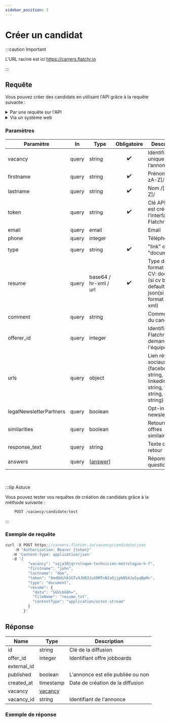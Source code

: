 ```yaml
---
sidebar_position: 3
---
```

# Créer un candidat

:::caution Important

L'URL racine est ici https://carrers.flatchr.io

:::


## Requête

Vous pouvez créer des candidats en utilisant l'API grâce à la requête suivante : 

<details>
  <summary> Par une requête sur l'API  </summary>

```jsx
    POST vacancy/candidate/json
```
</details>

<details>
  <summary> Via un système web  </summary>

```jsx
    POST vacancy/candidate/custom
```
</details>


### Paramètres
|Paramètre|In|Type|Obligatoire|Description|
|---|---|---|---|---|
vacancy	| query | string | <center>✔️</center> | Identifiant unique de l’annonce |
firstname| query | string | <center>✔️</center> | Prénom /[a-zA-Z]/ |
lastname | query | string | <center>✔️</center> | Nom /[a-zA-Z]/ |
token | query | string | <center>✔️</center> |	Clé API. Elle est créée dans l’interface Flatchr |
email | query |	email	||	Email |
phone | query | integer	||	Téléphone |
type | query | string	| <center>✔️</center> |	"link" ou "document" |
resume | query | base64 / hr-xml / url | <center>✔️</center> | Type de format pour le CV: document (si cv base64, default), json(si cv, format hr-xml) |
comment | query | string	||	Commentaire du candidat ||
offerer_id | query | integer ||	Identifiant Flatchr a demander à l'équipe |
urls | query | object ||	Lien réseaux sociaux {facebook: string, linkedin: string, twitter: string, other: string} |
legalNewsletterPartners	| query | boolean	||	Opt-in newsletter |
similarities | query |	boolean	||	Retourne offres similaires |
response_text | query |string	||	Texte de retour |
answers | query | [[answer](/docs/Schemas/answer)] ||	Réponses aux questions/tags |

<br/>

:::tip Astuce

Vous pouvez tester vos requêtes de création de candidats grâce à la méthode suivante : 

```jsx
    POST /vacancy/candidate/test
```

:::


### Exemple de requête

```jsx title="Requête cURL pour Flatchr"
curl -X POST https://careers.flatchr.io/vacancy/candidate/json
	-H "Authorization: Bearer {token}"
   -H 'Content-Type: application/json'
   -d '{
          "vacancy": "vyja39jqrrnlnqwe-technicien-metrologue-h-f",
          "firstname": "john",
          "lastname": "doe",
          "token": "8mdGHihkSGTv9JKN3JuS0MTnN2aDjjpbN54Jw5yqBpM=",
          "type": "document",
          "resume": {
            "data": "SGVsbG8h=",
            "fileName": "resume.txt",
            "contentType": "application/octet-stream"
          }
        }'  
```


## Réponse
|Name|Type|Description|
|---|---|---|
id|string|Clé de la diffusion|
offer_id|integer|Identifiant offre jobboards|
external_id|||
published|boolean|L'annonce est elle publiée ou non|
created_at|timestamp|Date de création de la diffusion|
vacancy|[vacancy](/docs/Schemas/vacancy)||
vacancy_id|string|Identifiant de l'annonce|


### Exemple de réponse